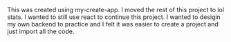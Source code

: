 
This was created using my-create-app. I moved the rest of this project to lol stats. I wanted to still use react to continue this project. I wanted to desigin my own backend to practice and I felt it was easier to create a project and just import all the code.
